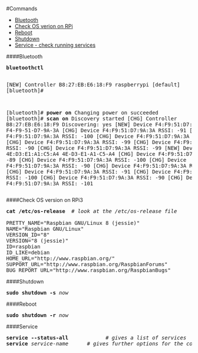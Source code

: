 #Commands
- <a href=#section-bluetoothctl>Bluetooth</a>
- <a href=#section-check-os-version>Check OS verion on RPi</a>
- <a href=#section-reboot>Reboot</a>
- <a href=#section-shutdown>Shutdown</a>
- <a href=#section-service>Service - check running services</a>

<div id="section-bluetoothctl">
####Bluetooth
<pre>
<b>bluetoothctl</b>

[NEW] Controller B8:27:EB:E6:18:F9 raspberrypi [default]
[bluetooth]#

[bluetooth]#<b> power on</b>
Changing power on succeeded
[bluetooth]#<b> scan on</b>
Discovery started
[CHG] Controller B8:27:EB:E6:18:F9 Discovering: yes
[NEW] Device F4:F9:51:D7:9A:3A F4-F9-51-D7-9A-3A
[CHG] Device F4:F9:51:D7:9A:3A RSSI: -91
[CHG] Device F4:F9:51:D7:9A:3A RSSI: -100
[CHG] Device F4:F9:51:D7:9A:3A RSSI: -90
[CHG] Device F4:F9:51:D7:9A:3A RSSI: -99
[CHG] Device F4:F9:51:D7:9A:3A RSSI: -90
[CHG] Device F4:F9:51:D7:9A:3A RSSI: -99
[NEW] Device 4E:D3:E1:A1:C5:A4 4E-D3-E1-A1-C5-A4
[CHG] Device F4:F9:51:D7:9A:3A RSSI: -89
[CHG] Device F4:F9:51:D7:9A:3A RSSI: -100
[CHG] Device F4:F9:51:D7:9A:3A RSSI: -90
[CHG] Device F4:F9:51:D7:9A:3A RSSI: -100
[CHG] Device F4:F9:51:D7:9A:3A RSSI: -91
[CHG] Device F4:F9:51:D7:9A:3A RSSI: -100
[CHG] Device F4:F9:51:D7:9A:3A RSSI: -90
[CHG] Device F4:F9:51:D7:9A:3A RSSI: -101
</pre>

<div id="section-check-os-version">
####Check OS version on RPi3

<pre>
<b>cat /etc/os-release</b>  # <em>look at the /etc/os-release file</em>

PRETTY_NAME="Raspbian GNU/Linux 8 (jessie)"
NAME="Raspbian GNU/Linux"
VERSION_ID="8"
VERSION="8 (jessie)"
ID=raspbian
ID_LIKE=debian
HOME_URL="http://www.raspbian.org/"
SUPPORT_URL="http://www.raspbian.org/RaspbianForums"
BUG_REPORT_URL="http://www.raspbian.org/RaspbianBugs"
</pre>

<div id="section-shutdown">
####Shutdown
<pre>
<b>sudo shutdown -s</b> <em>now</em>
</pre>

<div id="section-reboot">
####Reboot
<pre>
<b>sudo shutdown -r</b> <em>now</em>
</pre>

<div id="section-service">
####Service
<pre>
<b>service --status-all</b>            # <em>gives a list of services</em>
<b>service</b> <em>service-name</em>      # <em>gives further options for the command</em>
</pre>
